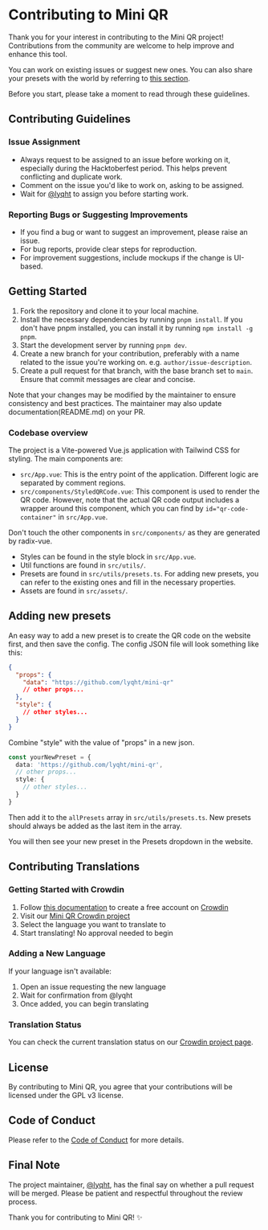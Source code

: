 # Contributing to Mini QR

Thank you for your interest in contributing to the Mini QR project! Contributions from the community are welcome to help improve and enhance this tool.

You can work on existing issues or suggest new ones. You can also share your presets with the world by referring to [this section](#adding-new-presets).

Before you start, please take a moment to read through these guidelines.

## Contributing Guidelines

### Issue Assignment

- Always request to be assigned to an issue before working on it, especially during the Hacktoberfest period. This helps prevent conflicting and duplicate work.
- Comment on the issue you'd like to work on, asking to be assigned.
- Wait for [@lyqht](https://github.com/lyqht) to assign you before starting work.

### Reporting Bugs or Suggesting Improvements

- If you find a bug or want to suggest an improvement, please raise an issue.
- For bug reports, provide clear steps for reproduction.
- For improvement suggestions, include mockups if the change is UI-based.

## Getting Started

1. Fork the repository and clone it to your local machine.
2. Install the necessary dependencies by running `pnpm install`. If you don't have pnpm installed, you can install it by running `npm install -g pnpm`.
3. Start the development server by running `pnpm dev`.
4. Create a new branch for your contribution, preferably with a name related to the issue you're working on. e.g. `author/issue-description`.
5. Create a pull request for that branch, with the base branch set to `main`. Ensure that commit messages are clear and concise.

Note that your changes may be modified by the maintainer to ensure consistency and best practices. The maintainer may also update documentation(README.md) on your PR.

### Codebase overview

The project is a Vite-powered Vue.js application with Tailwind CSS for styling. The main components are:

- `src/App.vue`: This is the entry point of the application. Different logic are separated by comment regions.
- `src/components/StyledQRCode.vue`: This component is used to render the QR code. However, note that the actual QR code output includes a wrapper around this component, which you can find by `id="qr-code-container"` in `src/App.vue`.

Don't touch the other components in `src/components/` as they are generated by radix-vue.

- Styles can be found in the style block in `src/App.vue`.
- Util functions are found in `src/utils/`.
- Presets are found in `src/utils/presets.ts`. For adding new presets, you can refer to the existing ones and fill in the necessary properties.
- Assets are found in `src/assets/`.

## Adding new presets

An easy way to add a new preset is to create the QR code on the website first, and then save the config. The config JSON file will look something like this:

```json
{
  "props": {
    "data": "https://github.com/lyqht/mini-qr"
    // other props...
  },
  "style": {
    // other styles...
  }
}
```

Combine "style" with the value of "props" in a new json.

```ts
const yourNewPreset = {
  data: 'https://github.com/lyqht/mini-qr',
  // other props...
  style: {
    // other styles...
  }
}
```

Then add it to the `allPresets` array in `src/utils/presets.ts`. New presets should always be added as the last item in the array.

You will then see your new preset in the Presets dropdown in the website.

## Contributing Translations

### Getting Started with Crowdin

1. Follow [this documentation](https://support.crowdin.com/for-translators/#requesting-a-new-language) to create a free account on [Crowdin](https://crowdin.com)
2. Visit our [Mini QR Crowdin project](https://crowdin.com/project/miniqr)
3. Select the language you want to translate to
4. Start translating! No approval needed to begin

### Adding a New Language

If your language isn't available:

1. Open an issue requesting the new language
2. Wait for confirmation from @lyqht
3. Once added, you can begin translating

### Translation Status

You can check the current translation status on our [Crowdin project page](https://crowdin.com/project/mini-qr).

## License

By contributing to Mini QR, you agree that your contributions will be licensed under the GPL v3 license.

## Code of Conduct

Please refer to the [Code of Conduct](CODE_OF_CONDUCT.md) for more details.

## Final Note

The project maintainer, [@lyqht](https://github.com/lyqht), has the final say on whether a pull request will be merged. Please be patient and respectful throughout the review process.

Thank you for contributing to Mini QR! ✨

```

```
